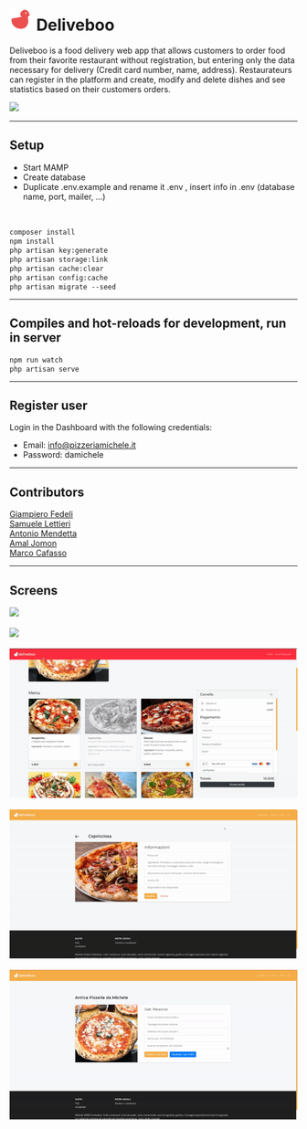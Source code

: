 # <img src="public/assets/images/favicon.png" height="40"/> Deliveboo

Deliveboo is a food delivery web app that allows customers to order food from their favorite restaurant without registration, but entering only the data necessary for delivery (Credit card number, name, address). Restaurateurs can register in the platform and create, modify and delete dishes and see statistics based on their customers orders.

<img src="public/assets/images/gif/homepage-desktop.gif" style="text-align:center"/>

<hr>

## Setup

-   Start MAMP <br>
-   Create database <br>
-   Duplicate .env.example and rename it .env , insert info in .env (database name, port, mailer, ...)

<br>

```
composer install
npm install
php artisan key:generate
php artisan storage:link
php artisan cache:clear
php artisan config:cache
php artisan migrate --seed

```

<hr>

## Compiles and hot-reloads for development, run in server

```
npm run watch
php artisan serve

```

<hr>

## Register user

Login in the Dashboard with the following credentials:

-   Email: info@pizzeriamichele.it
-   Password: damichele

<hr>

## Contributors

<a href="https://github.com/ErJump">Giampiero Fedeli</a><br>
<a href="https://github.com/SamueleLettieri">Samuele Lettieri</a><br>
<a href="https://github.com/Antonius131">Antonio Mendetta</a><br>
<a href="https://github.com/amaljom">Amal Jomon</a><br>
<a href="https://github.com/markcaf">Marco Cafasso</a><br>

<hr>

## Screens

<img src="public/assets/images/gif/homepage-mobile.gif">
<br><br>
<img src="public/assets/images/gif/restaurant-desktop.gif">
<br><br>
<img src="public/assets/images/gif/payment-desktop.gif">
<br><br>
<img src="public/assets/images/gif/editdelete-desktop.gif">
<br><br>
<img src="public/assets/images/gif/orders-desktop.gif">
